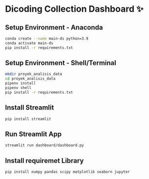 # Dicoding Collection Dashboard ✨

## Setup Environment - Anaconda
```bash
conda create --name main-ds python=3.9
conda activate main-ds
pip install -r requirements.txt
```

## Setup Environment - Shell/Terminal
```bash
mkdir proyek_analisis_data
cd proyek_analisis_data
pipenv install
pipenv shell
pip install -r requirements.txt
```

## Install Streamlit
```bash
pip install streamlit
```

## Run Streamlit App
```bash
streamlit run dashboard/dashboard.py
```

## Install requiremet Library
```bash
pip install numpy pandas scipy matplotlib seaborn jupyter
```

